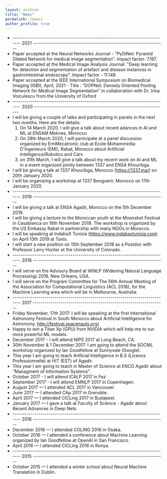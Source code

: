 ```yaml
---
layout: archive
title: "News"
permalink: /news/
author_profile: true
---
```


* ------------------------------------------------------------------------------ 2021 ------------------------------------------------------------------
* Paper accepted at the Neural Networks Journal - "PyDiNet: Pyramid Dilated Network for medical image segmentation". Impact factor: 7.197.
* Paper accepted at the Medical Image Analysis Journal: "Deep learning for detection and segmentation of artefact and disease instances in gastrointestinal endoscopy". Impact factor - 11.148
* Paper accepted at the IEEE International Symposium on Biomedical Imaging (ISBI), April, 2021 - Title : "DOPNet: Densely Oriented Pooling Network for Medical Image Segmentation" in collaboration with Dr. Irina Voiculescu from the University of Oxford
* ------------------------------------------------------------------------------ 2020 ------------------------------------------------------------------
* I will be giving a couple of talks and participating in panels in the next two months. Here are the details:
  1. On 14 March 2020, I will give a talk about recent adances in AI and ML at ENSAM Meknes, Morocco
  2. On 28th March 2020, I will participate at a panel discussion organized by EmiMecatronic club at Ecole Mohammedia D'Ingenieurs (EMI), Rabat, Morocco about Artificial Intelligence/Robotics and Cars
  3. on 31th March, I will give a talk about my recent work on AI and ML in a event organized jointly between 1337 and ENSA Khouribga.
* I will be giving a talk at 1337 Khouribga, Morocco (https://1337.ma/) on 20th January 2020.
* I will be organizing a workshop at 1337 Benguerir, Morocco on 17th January 2020.
* ------------------------------------------------------------------------------ 2019 ------------------------------------------------------------------
* I will be giving a talk at ENSA Agadir, Morocco on the 5th December 2019.
* I will be giving a lecture to the Moroccan youth at the Moonshot Festival in Casablanca on 16th November 2019. The workshop is organized by the US Embassy Rabat in partnership with many NGOs in Morocco.
* I will be speaking at IndabaX Tunisia (https://www.indabaxtunisia.com) on April 13th 2019 at Tunis.
* I will start a new position on 15th September 2018 as a Postdoc with Professor Larry Hunter at the University of Colorado.
* ------------------------------------------------------------------------------ 2018 ------------------------------------------------------------------
* I will serve on the Advisory Board at WiNLP (Widening Natural Language Processing) 2018, New Orleans, USA.
* I will serve on the Program Committee for The 56th Annual Meeting of the Association for Computational Linguistics (ACL 2018), for the Machine Learning area which will be in Melbourne, Australia.
* ------------------------------------------------------------------------------ 2017 ------------------------------------------------------------------
* Friday November, 17th 2017: I will be speaking at the first International Astronomy Festival in South Morocco about Artificial Intelligence for Astronomy. http://festival.spacenauts.org/ 
* Happy to win a Titan Xp (GPU) from NVIDIA which will help me to run more powerful ML models.
* December 2017 - I will attend NIPS 2017 at Long Beach, CA.
* 30th November & 1 December 2017: I am going to attend the SOCML workshop organized by Ian Goodfellow at Sunnyvale (Google).
* This year I am going to teach Artficial Intelligence in B.S (Licence Professionnelle) at HIT (EST) of Agadir.
* This year I am going to teach in Master of Science at ENCG Agadir about "Managment of Information Systems".
* October 2017 - I will attend ICALP 2017 in Fez
* September 2017 - I will attend EMNLP 2017 in Copenhagen.
* August 2017 — I attended ACL 2017 in Vancouver. 
* June 2017 — I attended CAp 2017 in Grenoble. 
* April 2017 — I attended CICLing 2017 in Budapest.
* January 2017 — I gave a talk at Faculty of Science - Agadir about Recent Advances in Deep Nets.
* ------------------------------------------------------------------------------ 2016 ------------------------------------------------------------------
* December 2016 — I attended COLING 2016 in Osaka. 
* October 2016 — I attended a conference about Machine Learning organized by Ian Goodfellow at OpenAI in San Francisco.
* April 2016 — I attended CICLing 2016 in Konya.
* ------------------------------------------------------------------------------ 2015 ------------------------------------------------------------------
* October 2015 — I attended a winter school about Neural Machine Translation in Dublin.



